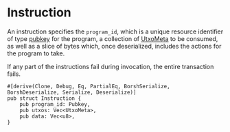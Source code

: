 # Instruction

An instruction specifies the `program_id`, which is a unique resource identifier of type [pubkey](./pubkey.md) for the program, a collection of [UtxoMeta](./utxo.md#utxometa) to be consumed, as well as a slice of bytes which, once deserialized, includes the actions for the program to take. 

If any part of the instructions fail during invocation, the entire transaction fails.

```rust,ignore
#[derive(Clone, Debug, Eq, PartialEq, BorshSerialize, BorshDeserialize, Serialize, Deserialize)]
pub struct Instruction {
    pub program_id: Pubkey,
    pub utxos: Vec<UtxoMeta>,
    pub data: Vec<u8>,
}
```
